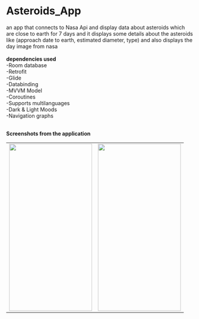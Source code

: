 # Asteroids_App
an app that connects to Nasa Api and display data about asteroids which are close to earth for 7 days and it displays some details about the asteroids like (approach date to earth, estimated diameter, type) and also displays the day image from nasa
<br><br><b>dependencies used</b> <br>
-Room database <br>
-Retrofit <br>
-Glide <br>
-Databinding <br>
-MVVM Model <br>
-Coroutines <br>
-Supports multilanguages <br>
-Dark & Light Moods <br>
-Navigation graphs <br><br>

<b>Screenshots from the application</b>

<table>
  <tr>
    <td><img src="https://user-images.githubusercontent.com/76439620/188920953-dd5e79cb-6b2e-4edf-acd0-0b4434f26c48.PNG" width=223 height=450></td>
    <td><img src="https://user-images.githubusercontent.com/76439620/188921125-e36056f3-6747-424f-a35f-f55c72c5dba3.PNG" width=223 height=450></td>
  </tr>
  
 
